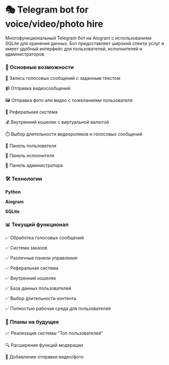 # 🎭 Telegram bot for voice/video/photo hire
Многофункциональный Telegram бот на Aiogram с использованием SQLite для хранения данных. Бот предоставляет широкий спектр услуг и имеет удобный интерфейс для пользователей, исполнителей и администраторов.

### 🌟 Основные возможности

🎤 Запись голосовых сообщений с заданным текстом

📹 Отправка видеосообщений

🖼️ Отправка фото или видео с пожеланиями пользователя

👥 Реферальная система

💰 Внутренний кошелек с виртуальной валютой

⏱️ Выбор длительности видеороликов и голосовых сообщений

👤 Панель пользователя

💼 Панель исполнителя

🚀 Панель администратора



### 🛠️ Технологии

**Python**

**Aiogram**

**SQLite**

### 📊 Текущий функционал

✅ Обработка голосовых сообщений

✅ Система заказов

✅ Различные панели управления

✅ Реферальная система

✅ Внутренний кошелек

✅ База данных пользователей

✅ Выбор длительности контента

✅ Полностью рабочая среда для пользователей

### 🚀 Планы на будущее

📈 Реализация системы "Топ пользователей"

🔍 Расширение функций модерации

🎨 Добавление отправки видео/фото
